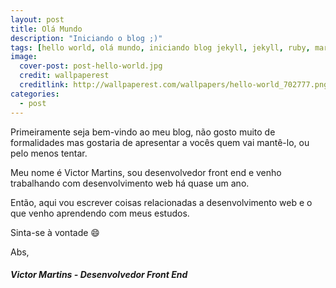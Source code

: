 ```yaml
---
layout: post
title: Olá Mundo
description: "Iniciando o blog ;)"
tags: [hello world, olá mundo, iniciando blog jekyll, jekyll, ruby, markdown]
image:
  cover-post: post-hello-world.jpg
  credit: wallpaperest
  creditlink: http://wallpaperest.com/wallpapers/hello-world_702777.png
categories:
  - post
---
```


Primeiramente seja bem-vindo ao meu blog, não gosto muito de formalidades mas gostaria de apresentar a vocês quem vai mantê-lo, ou pelo menos tentar.

Meu nome é Victor Martins, sou desenvolvedor front end e venho trabalhando com desenvolvimento web há quase um ano.

Então, aqui vou escrever coisas relacionadas a desenvolvimento web e o que venho aprendendo com meus estudos.

Sinta-se à vontade :smile:

Abs,

##### Victor Martins - Desenvolvedor Front End
